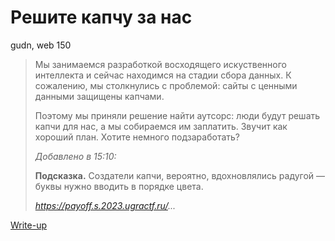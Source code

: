 # Решите капчу за нас

gudn, web 150

> Мы занимаемся разработкой восходящего искуственного интеллекта и сейчас находимся на стадии сбора данных. К сожалению, мы столкнулись с проблемой: сайты с ценными данными защищены капчами.
>
> Поэтому мы приняли решение найти аутсорс: люди будут решать капчи для нас, а мы собираемся им заплатить. Звучит как хороший план. Хотите немного подзаработать?
>
> *Добавлено в 15:10:*
>
> **Подсказка.** Создатели капчи, вероятно, вдохновлялись радугой — буквы нужно вводить в порядке цвета. 
>
> *https://payoff.s.2023.ugractf.ru/...*

[Write-up](WRITEUP.md)
